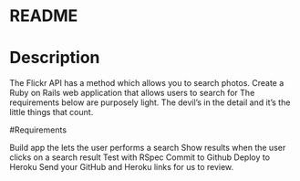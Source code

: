 # README

# Description
The Flickr API has a method which allows you to search photos. Create a Ruby on Rails web application that allows users to search for The requirements below are purposely light. The devil’s in the detail and it’s the little things that count.

#Requirements

Build app the lets the user performs a search
Show results when the user clicks on a search result
Test with RSpec
Commit to Github
Deploy to Heroku
Send your GitHub and Heroku links for us to review.